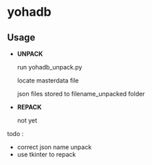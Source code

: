 # yohadb
## Usage
- **UNPACK**
  
  run yohadb_unpack.py
  
  locate masterdata file
  
  json files stored to filename_unpacked folder
  
- **REPACK**

  not yet

todo :
  - correct json name unpack
  - use tkinter to repack
